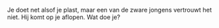 Je doet net alsof je plast, maar een van de zware jongens vertrouwt het niet.
Hij komt op je aflopen. Wat doe je?